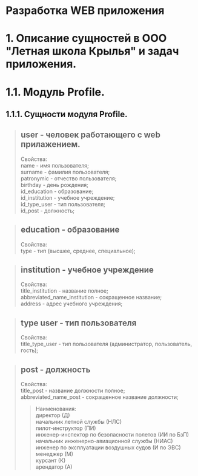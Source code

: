 # Разработка WEB приложения
# 1. Описание сущностей в ООО "Летная школа Крылья" и задач приложения.

# 1.1. Модуль Profile.

## 1.1.1. Сущности модуля Profile.

> ## **user** - человек работающего с web прилажением.<br>
> Свойства:<br>
name - имя пользователя;<br>
surname - фамилия пользователя;<br>
patronymic -  отчество пользователя;<br>
birthday - день рождения;<br>
id_education - образование;<br>
id_institution - учебное учреждение;<br>
id_type_user - тип пользователя;<br>
id_post - должность;<br>


> ## education - образование<br>
> Свойства:<br>
type - тип (высшее, среднее, специальное);<br>


> ## institution - учебное учреждение<br>
> Свойства:<br>
title_institution - название полное;<br>
abbreviated_name_institution - сокращенное название;<br>
address - адрес учебного учреждения;<br>


> ## type user - тип пользователя<br>
> Свойства:<br>
title_type_user - тип пользователя (администратор, пользователь, гость);<br>


> ## post - должность<br>
> Свойства:<br>
title_post - название должности полное;<br>
abbreviated_name_post - сокращенное название должности;<br>
>> Наименования:<br>
директор (Д)<br>
начальник летной службы (НЛС)<br>
пилот-инструктор (ПИ)<br>
инженер-инспектор по безопасности полетов (ИИ по БзП)<br>
начальник инженерно-авиационной службы (НИАС)<br>
инженер по эксплуатации воздушных судов (И по ЭВС)<br>
менеджер (М)<br>
курсант (К)<br>
арендатор (А)<br>


